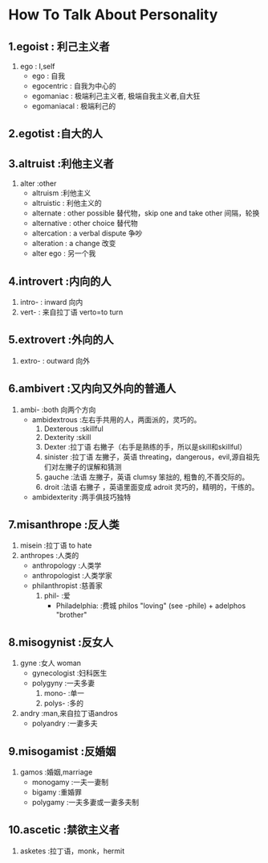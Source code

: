 # How To Talk About Personality

## 1.egoist           	:	利己主义者

1. ego					:		I,self
	- ego              	:        	自我
	- egocentric        :     	自我为中心的
	- egomaniac         :		极端利己主义者, 极端自我主义者,自大狂
	- egomaniacal       :	极端利己的

## 2.egotist          	:自大的人

## 3.altruist 		:利他主义者

1. alter                :other
	- altruism				:利他主义
	- altruistic			:	利他主义的
	- alternate             :  		other possible 替代物，skip one and take other 间隔，轮换
	- alternative            :		other choice   替代物            
	- altercation            :		a verbal dispute 争吵
	- alteration              :		a change 改变
	- alter ego               	:	另一个我

## 4.introvert        	:内向的人

1. intro-              	:		inward   向内
2. vert-               	:		来自拉丁语 verto=to turn

## 5.extrovert       	:外向的人
	
1. extro-             	:		outward 向外

## 6.ambivert       	:又内向又外向的普通人

1. ambi-             			:both       向两个方向
	- ambidextrous 				:左右手共用的人，两面派的，灵巧的。
		1. Dexterous 			:skillful
		2. Dexterity			:skill
		3. Dexter 				:拉丁语 右撇子（右手是熟练的手，所以是skill和skillful）  
		4. sinister 			:拉丁语 左撇子，英语 threating，dangerous，evil,源自祖先们对左撇子的误解和猜测
		5. gauche 				:法语 左撇子，英语 clumsy 笨拙的, 粗鲁的,不善交际的。
		6. droit 				:法语 右撇子 ，英语里面变成 adroit 灵巧的，精明的，干练的。 
	- ambidexterity				:两手俱技巧独特
	
## 7.misanthrope 	:反人类


1. misein 						:拉丁语 to hate
2. anthropes					:人类的  
	- anthropology 				:人类学
	- anthropologist 			:人类学家
	- philanthropist 			:慈善家
		1. phil- 				:爱
			- Philadelphia: 	:费城 philos "loving" (see -phile) + adelphos "brother"

		
## 8.misogynist    	:反女人

1. gyne							:女人 woman
	- gynecologist 				:妇科医生
	- polygyny 					:一夫多妻
		1. mono-  				:单一
		2. polys- 				:多的
2. andry   						:man,来自拉丁语andros    
	- polyandry 				:一妻多夫


## 9.misogamist   	       :反婚姻    

1. gamos 						:婚姻,marriage 
	- monogamy 					:一夫一妻制
	- bigamy					:重婚罪 
	- polygamy 					:一夫多妻或一妻多夫制

## 10.ascetic        	:禁欲主义者

1. asketes 					:拉丁语，monk，hermit
